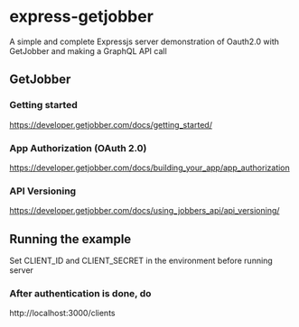 # express-getjobber
A simple and complete Expressjs server demonstration of Oauth2.0 with GetJobber and making a GraphQL API call

## GetJobber
### Getting started
https://developer.getjobber.com/docs/getting_started/

### App Authorization (OAuth 2.0)
https://developer.getjobber.com/docs/building_your_app/app_authorization

### API Versioning
https://developer.getjobber.com/docs/using_jobbers_api/api_versioning/


## Running the example
Set CLIENT_ID and CLIENT_SECRET in the environment before running server

### After authentication is done, do 
http://localhost:3000/clients
